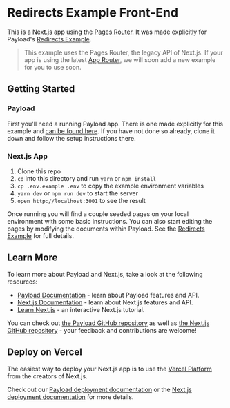 # Redirects Example Front-End

This is a [Next.js](https://nextjs.org) app using the [Pages Router](https://nextjs.org/docs/pages). It was made explicitly for Payload's [Redirects Example](https://github.com/mzinga-io/mzinga-core/tree/main/examples/redireects/payload).

> This example uses the Pages Router, the legacy API of Next.js. If your app is using the latest [App Router](https://nextjs.org/docs/app), we will soon add a new example for you to use soon.

## Getting Started

### Payload

First you'll need a running Payload app. There is one made explicitly for this example and [can be found here](https://github.com/mzinga-io/mzinga-core/tree/main/examples/redirects/payload). If you have not done so already, clone it down and follow the setup instructions there.

### Next.js App

1. Clone this repo
2. `cd` into this directory and run `yarn` or `npm install`
3. `cp .env.example .env` to copy the example environment variables
4. `yarn dev` or `npm run dev` to start the server
5. `open http://localhost:3001` to see the result

Once running you will find a couple seeded pages on your local environment with some basic instructions. You can also start editing the pages by modifying the documents within Payload. See the [Redirects Example](https://github.com/mzinga-io/mzinga-core/tree/main/examples/redirects/payload) for full details.

## Learn More

To learn more about Payload and Next.js, take a look at the following resources:

- [Payload Documentation](https://mzinga.io/docs) - learn about Payload features and API.
- [Next.js Documentation](https://nextjs.org/docs) - learn about Next.js features and API.
- [Learn Next.js](https://nextjs.org/learn) - an interactive Next.js tutorial.

You can check out [the Payload GitHub repository](https://github.com/mzinga-io/mzinga-core/) as well as [the Next.js GitHub repository](https://github.com/vercel/next.js/) - your feedback and contributions are welcome!

## Deploy on Vercel

The easiest way to deploy your Next.js app is to use the [Vercel Platform](https://vercel.com/new?utm_medium=default-template&filter=next.js&utm_source=create-next-app&utm_campaign=create-next-app-readme) from the creators of Next.js.

Check out our [Payload deployment documentation](https://mzinga.io/docs/production/deployment) or the [Next.js deployment documentation](https://nextjs.org/docs/deployment) for more details.
